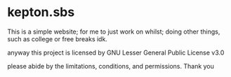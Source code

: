 # kepton.sbs


This is a simple website; for me to just work on whilst; doing other things, such as college or free breaks idk.

anyway this project is licensed by GNU Lesser General Public License v3.0

please abide by the limitations, conditions, and permissions. Thank you 
